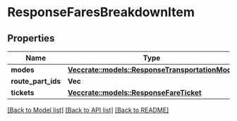 # ResponseFaresBreakdownItem

## Properties

Name | Type | Description | Notes
------------ | ------------- | ------------- | -------------
**modes** | [**Vec<crate::models::ResponseTransportationMode>**](ResponseTransportationMode.md) |  | 
**route_part_ids** | **Vec<i32>** |  | 
**tickets** | [**Vec<crate::models::ResponseFareTicket>**](ResponseFareTicket.md) |  | 

[[Back to Model list]](../README.md#documentation-for-models) [[Back to API list]](../README.md#documentation-for-api-endpoints) [[Back to README]](../README.md)


